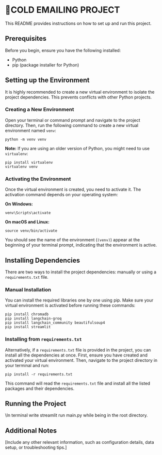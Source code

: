 # 📧COLD EMAILING PROJECT

This README provides instructions on how to set up and run this project.

## Prerequisites

Before you begin, ensure you have the following installed:

* Python
* pip (package installer for Python)

## Setting up the Environment

It is highly recommended to create a new virtual environment to isolate the project dependencies. This prevents conflicts with other Python projects.

### Creating a New Environment

Open your terminal or command prompt and navigate to the project directory. Then, run the following command to create a new virtual environment named `venv`:

    python -m venv venv

**Note:** If you are using an older version of Python, you might need to use `virtualenv`:

    pip install virtualenv
    virtualenv venv

### Activating the Environment

Once the virtual environment is created, you need to activate it. The activation command depends on your operating system:

**On Windows:**

    venv\Scripts\activate

**On macOS and Linux:**

    source venv/bin/activate

You should see the name of the environment (`(venv)`) appear at the beginning of your terminal prompt, indicating that the environment is active.

## Installing Dependencies

There are two ways to install the project dependencies: manually or using a `requirements.txt` file.

### Manual Installation

You can install the required libraries one by one using pip. Make sure your virtual environment is activated before running these commands:

    pip install chromadb
    pip install langchain-groq
    pip install langchain_community beautifulsoup4
    pip install streamlit

### Installing from `requirements.txt`

Alternatively, if a `requirements.txt` file is provided in the project, you can install all the dependencies at once. First, ensure you have created and activated your virtual environment. Then, navigate to the project directory in your terminal and run:

    pip install -r requirements.txt

This command will read the `requirements.txt` file and install all the listed packages and their dependencies.

## Running the Project

\In terminal write streamlit run main.py while being in the root directory. 
## Additional Notes

\[Include any other relevant information, such as configuration details, data setup, or troubleshooting tips.]

